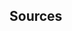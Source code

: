 <section class="no-padding" id="#sources">
       <h2 class="section-heading">Sources</h2>
</section>
